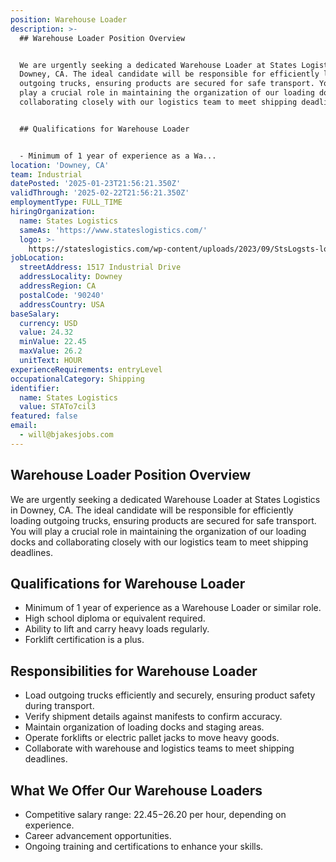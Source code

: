 ```yaml
---
position: Warehouse Loader
description: >-
  ## Warehouse Loader Position Overview


  We are urgently seeking a dedicated Warehouse Loader at States Logistics in
  Downey, CA. The ideal candidate will be responsible for efficiently loading
  outgoing trucks, ensuring products are secured for safe transport. You will
  play a crucial role in maintaining the organization of our loading docks and
  collaborating closely with our logistics team to meet shipping deadlines.


  ## Qualifications for Warehouse Loader


  - Minimum of 1 year of experience as a Wa...
location: 'Downey, CA'
team: Industrial
datePosted: '2025-01-23T21:56:21.350Z'
validThrough: '2025-02-22T21:56:21.350Z'
employmentType: FULL_TIME
hiringOrganization:
  name: States Logistics
  sameAs: 'https://www.stateslogistics.com/'
  logo: >-
    https://stateslogistics.com/wp-content/uploads/2023/09/StsLogsts-logo-170x170px.png
jobLocation:
  streetAddress: 1517 Industrial Drive
  addressLocality: Downey
  addressRegion: CA
  postalCode: '90240'
  addressCountry: USA
baseSalary:
  currency: USD
  value: 24.32
  minValue: 22.45
  maxValue: 26.2
  unitText: HOUR
experienceRequirements: entryLevel
occupationalCategory: Shipping
identifier:
  name: States Logistics
  value: STATo7cil3
featured: false
email:
  - will@bjakesjobs.com
---
```




## Warehouse Loader Position Overview

We are urgently seeking a dedicated Warehouse Loader at States Logistics in Downey, CA. The ideal candidate will be responsible for efficiently loading outgoing trucks, ensuring products are secured for safe transport. You will play a crucial role in maintaining the organization of our loading docks and collaborating closely with our logistics team to meet shipping deadlines.

## Qualifications for Warehouse Loader

- Minimum of 1 year of experience as a Warehouse Loader or similar role.
- High school diploma or equivalent required.
- Ability to lift and carry heavy loads regularly.
- Forklift certification is a plus.

## Responsibilities for Warehouse Loader

- Load outgoing trucks efficiently and securely, ensuring product safety during transport.
- Verify shipment details against manifests to confirm accuracy.
- Maintain organization of loading docks and staging areas.
- Operate forklifts or electric pallet jacks to move heavy goods.
- Collaborate with warehouse and logistics teams to meet shipping deadlines.

## What We Offer Our Warehouse Loaders

- Competitive salary range: $22.45-$26.20 per hour, depending on experience.
- Career advancement opportunities.
- Ongoing training and certifications to enhance your skills.